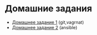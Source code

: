 # Домашние задания

- [Домашнее задание 1](02-tools/README.md#домашнее-задание-1) (git,vagrnat)
- [Домашнее задание 2](03-4-ansible/README.md#домашнее-задание-2) (ansible)



